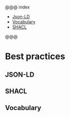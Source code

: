 @@@ index

* [Json-LD](jsonld.md)
* [Vocabulary](vocabulary.md)
* [SHACL](shacl.md)

@@@

# Best practices


## JSON-LD


## SHACL


## Vocabulary
